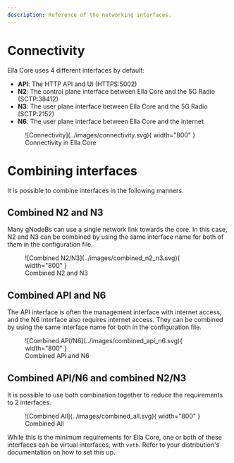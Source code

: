 ```yaml
---
description: Reference of the networking interfaces.
---
```


# Connectivity

Ella Core uses 4 different interfaces by default:

- **API**: The HTTP API and UI (HTTPS:5002)
- **N2**: The control plane interface between Ella Core and the 5G Radio (SCTP:38412)
- **N3**: The user plane interface between Ella Core and the 5G Radio (SCTP:2152)
- **N6**: The user plane interface between Ella Core and the internet

<figure markdown="span">
  ![Connectivity](../images/connectivity.svg){ width="800" }
  <figcaption>Connectivity in Ella Core</figcaption>
</figure>

# Combining interfaces

It is possible to combine interfaces in the following manners.

## Combined N2 and N3

Many gNodeBs can use a single network link towards the core. In this case,
N2 and N3 can be combined by using the same interface name for both of them in the
configuration file.

<figure markdown="span">
  ![Combined N2/N3](../images/combined_n2_n3.svg){ width="800" }
  <figcaption>Combined N2 and N3</figcaption>
</figure>

## Combined API and N6

The API interface is often the management interface with internet access,
and the N6 interface also requires internet access. They can be combined by using
the same interface name for both in the configuration file.

<figure markdown="span">
  ![Combined API/N6](../images/combined_api_n6.svg){ width="800" }
  <figcaption>Combined API and N6</figcaption>
</figure>

## Combined API/N6 and combined N2/N3

It is possible to use both combination together to reduce the requirements
to 2 interfaces.

<figure markdown="span">
  ![Combined All](../images/combined_all.svg){ width="800" }
  <figcaption>Combined All</figcaption>
</figure>

While this is the minimum requirements for Ella Core, one or both of these
interfaces can be virtual interfaces, with `veth`. Refer to your
distribution's documentation on how to set this up.
